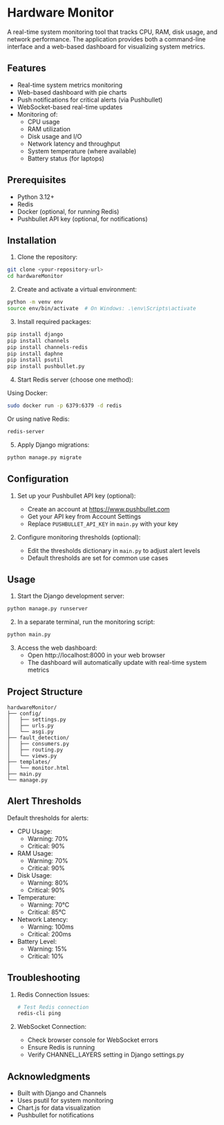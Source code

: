 # Hardware Monitor

A real-time system monitoring tool that tracks CPU, RAM, disk usage, and network performance. The application provides both a command-line interface and a web-based dashboard for visualizing system metrics.

## Features

- Real-time system metrics monitoring
- Web-based dashboard with pie charts
- Push notifications for critical alerts (via Pushbullet)
- WebSocket-based real-time updates
- Monitoring of:
  - CPU usage
  - RAM utilization
  - Disk usage and I/O
  - Network latency and throughput
  - System temperature (where available)
  - Battery status (for laptops)

## Prerequisites

- Python 3.12+
- Redis
- Docker (optional, for running Redis)
- Pushbullet API key (optional, for notifications)

## Installation

1. Clone the repository:
```bash
git clone <your-repository-url>
cd hardwareMonitor
```

2. Create and activate a virtual environment:
```bash
python -m venv env
source env/bin/activate  # On Windows: .\env\Scripts\activate
```

3. Install required packages:
```bash
pip install django
pip install channels
pip install channels-redis
pip install daphne
pip install psutil
pip install pushbullet.py
```

4. Start Redis server (choose one method):

Using Docker:
```bash
sudo docker run -p 6379:6379 -d redis
```

Or using native Redis:
```bash
redis-server
```

5. Apply Django migrations:
```bash
python manage.py migrate
```

## Configuration

1. Set up your Pushbullet API key (optional):
   - Create an account at https://www.pushbullet.com
   - Get your API key from Account Settings
   - Replace `PUSHBULLET_API_KEY` in `main.py` with your key

2. Configure monitoring thresholds (optional):
   - Edit the thresholds dictionary in `main.py` to adjust alert levels
   - Default thresholds are set for common use cases

## Usage

1. Start the Django development server:
```bash
python manage.py runserver
```

2. In a separate terminal, run the monitoring script:
```bash
python main.py
```

3. Access the web dashboard:
   - Open http://localhost:8000 in your web browser
   - The dashboard will automatically update with real-time system metrics

## Project Structure

```
hardwareMonitor/
├── config/
│   ├── settings.py
│   ├── urls.py
│   └── asgi.py
├── fault_detection/
│   ├── consumers.py
│   ├── routing.py
│   └── views.py
├── templates/
│   └── monitor.html
├── main.py
└── manage.py
```

## Alert Thresholds

Default thresholds for alerts:

- CPU Usage:
  - Warning: 70%
  - Critical: 90%
- RAM Usage:
  - Warning: 70%
  - Critical: 90%
- Disk Usage:
  - Warning: 80%
  - Critical: 90%
- Temperature:
  - Warning: 70°C
  - Critical: 85°C
- Network Latency:
  - Warning: 100ms
  - Critical: 200ms
- Battery Level:
  - Warning: 15%
  - Critical: 10%

## Troubleshooting

1. Redis Connection Issues:
   ```bash
   # Test Redis connection
   redis-cli ping
   ```

2. WebSocket Connection:
   - Check browser console for WebSocket errors
   - Ensure Redis is running
   - Verify CHANNEL_LAYERS setting in Django settings.py

## Acknowledgments

- Built with Django and Channels
- Uses psutil for system monitoring
- Chart.js for data visualization
- Pushbullet for notifications